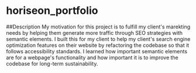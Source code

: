 # horiseon_portfolio

##Description 
My motivation for this project is to fulfill my client's marekting needs by helping them generate more traffic through SEO strategies with semantic elements.
I built this for my client to help my client's search engine optimization features on their website by refactoring the codebase so that it follows accessibility standards.
I learned how important semantic elements are for a webpage's functionality and how important it is to improve the codebase for long-term sustainability.

